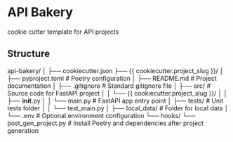 # API Bakery
cookie cutter template for API projects


## Structure

api-bakery/
│
├── cookiecutter.json
├── {{ cookiecutter.project_slug }}/
│   ├── pyproject.toml         # Poetry configuration
│   ├── README.md              # Project documentation
│   ├── .gitignore             # Standard gitignore file
│   ├── src/                   # Source code for FastAPI project
│   │   └── {{ cookiecutter.project_slug }}/
│   │       ├── __init__.py
│   │       └── main.py        # FastAPI app entry point
│   ├── tests/                 # Unit tests folder
│   │   └── test_main.py
│   ├── local_data/            # Folder for local data
│   └── .env                   # Optional environment configuration
└── hooks/
    └── post_gen_project.py     # Install Poetry and dependencies after project generation

